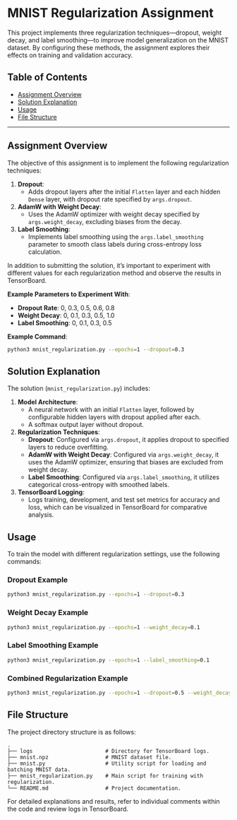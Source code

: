 # MNIST Regularization Assignment

This project implements three regularization techniques—dropout, weight decay, and label smoothing—to improve model generalization on the MNIST dataset. By configuring these methods, the assignment explores their effects on training and validation accuracy.

## Table of Contents
- [Assignment Overview](#assignment-overview)
- [Solution Explanation](#solution-explanation)
- [Usage](#usage)
- [File Structure](#file-structure)

---

## Assignment Overview

The objective of this assignment is to implement the following regularization techniques:
1. **Dropout**:
    - Adds dropout layers after the initial `Flatten` layer and each hidden `Dense` layer, with dropout rate specified by `args.dropout`.
2. **AdamW with Weight Decay**:
    - Uses the AdamW optimizer with weight decay specified by `args.weight_decay`, excluding biases from the decay.
3. **Label Smoothing**:
    - Implements label smoothing using the `args.label_smoothing` parameter to smooth class labels during cross-entropy loss calculation.

In addition to submitting the solution, it’s important to experiment with different values for each regularization method and observe the results in TensorBoard.

**Example Parameters to Experiment With**:
- **Dropout Rate**: 0, 0.3, 0.5, 0.6, 0.8
- **Weight Decay**: 0, 0.1, 0.3, 0.5, 1.0
- **Label Smoothing**: 0, 0.1, 0.3, 0.5

**Example Command**:
```bash
python3 mnist_regularization.py --epochs=1 --dropout=0.3
```

## Solution Explanation

The solution (`mnist_regularization.py`) includes:
1. **Model Architecture**:
    - A neural network with an initial `Flatten` layer, followed by configurable hidden layers with dropout applied after each.
    - A softmax output layer without dropout.
2. **Regularization Techniques**:
    - **Dropout**: Configured via `args.dropout`, it applies dropout to specified layers to reduce overfitting.
    - **AdamW with Weight Decay**: Configured via `args.weight_decay`, it uses the AdamW optimizer, ensuring that biases are excluded from weight decay.
    - **Label Smoothing**: Configured via `args.label_smoothing`, it utilizes categorical cross-entropy with smoothed labels.
3. **TensorBoard Logging**:
    - Logs training, development, and test set metrics for accuracy and loss, which can be visualized in TensorBoard for comparative analysis.

## Usage

To train the model with different regularization settings, use the following commands:

### Dropout Example
```bash
python3 mnist_regularization.py --epochs=1 --dropout=0.3
```

### Weight Decay Example
```bash
python3 mnist_regularization.py --epochs=1 --weight_decay=0.1
```

### Label Smoothing Example
```bash
python3 mnist_regularization.py --epochs=1 --label_smoothing=0.1
```

### Combined Regularization Example
```bash
python3 mnist_regularization.py --epochs=1 --dropout=0.5 --weight_decay=0.1 --label_smoothing=0.2
```

## File Structure

The project directory structure is as follows:

```
.
├── logs                       # Directory for TensorBoard logs.
├── mnist.npz                  # MNIST dataset file.
├── mnist.py                   # Utility script for loading and batching MNIST data.
├── mnist_regularization.py    # Main script for training with regularization.
└── README.md                  # Project documentation.
```

For detailed explanations and results, refer to individual comments within the code and review logs in TensorBoard.